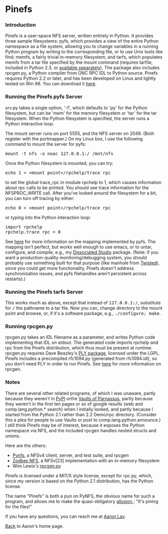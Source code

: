 <!DOCTYPE HTML PUBLIC "-//W3C//DTD HTML 4.01//EN">
<html>
<head>
  <h1>Pinefs</h1>
</head>
<body>
<H3>Introduction</H3>
<p>Pinefs is a user-space NFS server, written entirely in Python.  It
provides three sample filesystems: pyfs, which provides a view of the entire
Python namespace as a file system, allowing you to change variables in a
running Python program by writing to the corresponding file, or to use
Unix tools like find; memfs, a fairly trivial in-memory
filesystem; and tarfs, which populates memfs from a tar file specified
by the mount command (requires tarfile, included in Python 2.3, or
<a href="http://www.gustaebel.de/lars/tarfile/">available separately</a>).
The package also includes rpcgen.py, a Python
compiler from ONC RPC IDL to Python source.  Pinefs requires Python 2.2
or later, and has been developed on Linux and lightly tested on Win 98.
You can download it <a href="Pinefs-1.1.tar.gz">here</a>.</p>
<H3>Running the Pinefs pyfs Server</H3>
<p>srv.py takes a single option, '-f', which defaults to 'py'
for the Python filesystem, but can be 'mem' for the memory
filesystem or 'tar' for the tar filesystem.  When the Python filesystem is
specified, the server
runs a Python interactive loop.</p>
<p>The mount server runs on port 5555, and the NFS server on 2049.
(Both register with the portmapper.)  On my Linux box, I use the following
command to mount the server for pyfs:
<pre>
mount -t nfs -o noac 127.0.0.1:/ /mnt/nfs
</pre>
<p>
Once the Python filesystem is mounted, you can try:
<pre>
echo 1 > &lt;mount point&gt;/rpchelp/trace_rpc
</pre>
<p>to set the global trace_rpc in module rpchelp to 1, which causes
information about rpc calls to be printed.  You should see trace
information for the NFSPROC_WRITE call.  After you've
looked around the filesystem for a bit, you can turn off tracing by either:
<pre>
echo 0 > &lt;mount point&gt/rpchelp/trace_rpc
</pre>
<p>
or typing into the Python interaction loop:
<pre>
import rpchelp
rpchelp.trace_rpc = 0
</pre>
<p>See <a href="pyfs.html">here</a> for more information on the mapping
implemented by pyfs.  The mapping isn't perfect, but works well enough
to use emacs, or to untar, configure, and compile, e.g., my 
<a href="http://www.pobox.com/~asl2/music/dissoc_studio/">Dissociated Studio</a> package.  (Note: if you want a production-quality monitoring/debugging
system, you should probably use something built for that purpose (like
manhole from <a href="http://www.twistedmatrix.com/">Twisted</a>), since you
could get more functionality, Pinefs doesn't address synchronization issues,
and pyfs filehandles aren't persistent across restarts).)
</p>
<H3>Running the Pinefs tarfs Server</H3>
<p>This works much as above, except that instead of <kbd>127.0.0.1:/</kbd>,
substitute for <kbd>/</kbd> the pathname to a tar file.  Now you can,
change directory to the mount point and browse, or, if it's a software
package, e.g., <kbd>./configure; make</kbd>.

<H3>Running rpcgen.py</H3>
<p>rpcgen.py takes an IDL filename as a parameter, and writes Python
code implementing that IDL on stdout.  The generated code imports
rpchelp and rpc from the Pinefs distribution, which thus must be
present at runtime.  rpcgen.py requires Dave Beazley's <a
href="http://systems.cs.uchicago.edu/ply/">PLY package</a>, licensed
under the LGPL.  Pinefs includes a precompiled rfc1094.py (generated
from rfc1094.idl), so you don't need PLY in order to run Pinefs.
See <a href="rpcgen.html">here</a> for more information on rpcgen.
<H3>Notes</H3>
<p>There are several other related programs, of which I was unaware,
partly because they weren't in <a href="http://www.python.org/pypi">
PyPI</a> orthe <a href="http://www.vex.net/parnassus">
Vaults of Parnassus</a>, partly because they weren't in the first
ten pages or so of google results (web and comp.lang.python.* search) when
I initially looked, and partly because I started from the Python 2.1
rather than 2.2 Demo/rpc directory.  (Consider this a plea for people
to use Vaults or post to comp.lang.python.announce.) I still think Pinefs
may be of interest, because it exposes the Python namespace via NFS, and
the included rpcgen handles nested structs and unions.
<p>
Here are the others:
<ul>
<li><a href="http://www.cendio.se/~peter/pynfs/">Pynfs</a>, a NFSv4
client, server, and test suite, and rpcgen</li>
<li><a href="http://cvs.sourceforge.net/cgi-bin/viewcvs.cgi/zodbex/zodbex/nfs/">Zodbex NFS</a>, a NFSv[23] implementation with an in-memory filesystem</li>
<li>Wim Lewis's <a href="http://www.omnigroup.com/~wiml/soft/stale-index.html#python">rpcgen.py</a></li>
</ul>
<p>Pinefs is licensed under a MIT/X style license, except for rpc.py, which,
since my version is based on the Python 2.1 distribution, has the Python
license.
<p>The name "Pinefs" is both a pun on PyNFS, the obvious name for
such a program, and allows me to make the quasi-obligatory 
<a href="http://www.mtholyoke.edu/~ebarnes/python/dead-parrot.htm">allusion
</a>:
"It's pining for the files!"
<p>If you have any questions, you can reach me at 
<a href="mailto:asl2@pobox.com">Aaron Lav</a>.
<p><a href="http://www.pobox.com/~asl2/">Back</a> to Aaron's home page.
</body>
</html>
